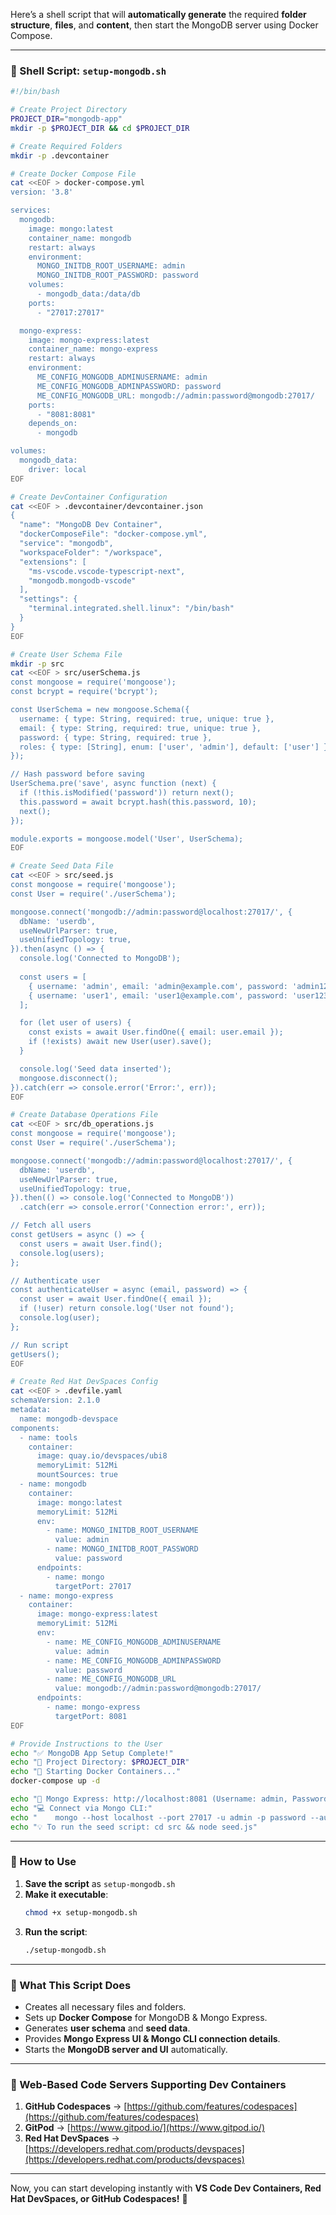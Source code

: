 Here’s a shell script that will **automatically generate** the required **folder structure**, **files**, and **content**, then start the MongoDB server using Docker Compose.

---

### **📌 Shell Script: `setup-mongodb.sh`**
```sh
#!/bin/bash

# Create Project Directory
PROJECT_DIR="mongodb-app"
mkdir -p $PROJECT_DIR && cd $PROJECT_DIR

# Create Required Folders
mkdir -p .devcontainer

# Create Docker Compose File
cat <<EOF > docker-compose.yml
version: '3.8'

services:
  mongodb:
    image: mongo:latest
    container_name: mongodb
    restart: always
    environment:
      MONGO_INITDB_ROOT_USERNAME: admin
      MONGO_INITDB_ROOT_PASSWORD: password
    volumes:
      - mongodb_data:/data/db
    ports:
      - "27017:27017"

  mongo-express:
    image: mongo-express:latest
    container_name: mongo-express
    restart: always
    environment:
      ME_CONFIG_MONGODB_ADMINUSERNAME: admin
      ME_CONFIG_MONGODB_ADMINPASSWORD: password
      ME_CONFIG_MONGODB_URL: mongodb://admin:password@mongodb:27017/
    ports:
      - "8081:8081"
    depends_on:
      - mongodb

volumes:
  mongodb_data:
    driver: local
EOF

# Create DevContainer Configuration
cat <<EOF > .devcontainer/devcontainer.json
{
  "name": "MongoDB Dev Container",
  "dockerComposeFile": "docker-compose.yml",
  "service": "mongodb",
  "workspaceFolder": "/workspace",
  "extensions": [
    "ms-vscode.vscode-typescript-next",
    "mongodb.mongodb-vscode"
  ],
  "settings": {
    "terminal.integrated.shell.linux": "/bin/bash"
  }
}
EOF

# Create User Schema File
mkdir -p src
cat <<EOF > src/userSchema.js
const mongoose = require('mongoose');
const bcrypt = require('bcrypt');

const UserSchema = new mongoose.Schema({
  username: { type: String, required: true, unique: true },
  email: { type: String, required: true, unique: true },
  password: { type: String, required: true },
  roles: { type: [String], enum: ['user', 'admin'], default: ['user'] }
});

// Hash password before saving
UserSchema.pre('save', async function (next) {
  if (!this.isModified('password')) return next();
  this.password = await bcrypt.hash(this.password, 10);
  next();
});

module.exports = mongoose.model('User', UserSchema);
EOF

# Create Seed Data File
cat <<EOF > src/seed.js
const mongoose = require('mongoose');
const User = require('./userSchema');

mongoose.connect('mongodb://admin:password@localhost:27017/', {
  dbName: 'userdb',
  useNewUrlParser: true,
  useUnifiedTopology: true,
}).then(async () => {
  console.log('Connected to MongoDB');
  
  const users = [
    { username: 'admin', email: 'admin@example.com', password: 'admin123', roles: ['admin'] },
    { username: 'user1', email: 'user1@example.com', password: 'user123', roles: ['user'] }
  ];

  for (let user of users) {
    const exists = await User.findOne({ email: user.email });
    if (!exists) await new User(user).save();
  }

  console.log('Seed data inserted');
  mongoose.disconnect();
}).catch(err => console.error('Error:', err));
EOF

# Create Database Operations File
cat <<EOF > src/db_operations.js
const mongoose = require('mongoose');
const User = require('./userSchema');

mongoose.connect('mongodb://admin:password@localhost:27017/', {
  dbName: 'userdb',
  useNewUrlParser: true,
  useUnifiedTopology: true,
}).then(() => console.log('Connected to MongoDB'))
  .catch(err => console.error('Connection error:', err));

// Fetch all users
const getUsers = async () => {
  const users = await User.find();
  console.log(users);
};

// Authenticate user
const authenticateUser = async (email, password) => {
  const user = await User.findOne({ email });
  if (!user) return console.log('User not found');
  console.log(user);
};

// Run script
getUsers();
EOF

# Create Red Hat DevSpaces Config
cat <<EOF > .devfile.yaml
schemaVersion: 2.1.0
metadata:
  name: mongodb-devspace
components:
  - name: tools
    container:
      image: quay.io/devspaces/ubi8
      memoryLimit: 512Mi
      mountSources: true
  - name: mongodb
    container:
      image: mongo:latest
      memoryLimit: 512Mi
      env:
        - name: MONGO_INITDB_ROOT_USERNAME
          value: admin
        - name: MONGO_INITDB_ROOT_PASSWORD
          value: password
      endpoints:
        - name: mongo
          targetPort: 27017
  - name: mongo-express
    container:
      image: mongo-express:latest
      memoryLimit: 512Mi
      env:
        - name: ME_CONFIG_MONGODB_ADMINUSERNAME
          value: admin
        - name: ME_CONFIG_MONGODB_ADMINPASSWORD
          value: password
        - name: ME_CONFIG_MONGODB_URL
          value: mongodb://admin:password@mongodb:27017/
      endpoints:
        - name: mongo-express
          targetPort: 8081
EOF

# Provide Instructions to the User
echo "✅ MongoDB App Setup Complete!"
echo "📁 Project Directory: $PROJECT_DIR"
echo "🚀 Starting Docker Containers..."
docker-compose up -d

echo "🔗 Mongo Express: http://localhost:8081 (Username: admin, Password: password)"
echo "💻 Connect via Mongo CLI:"
echo "    mongo --host localhost --port 27017 -u admin -p password --authenticationDatabase admin"
echo "💡 To run the seed script: cd src && node seed.js"
```

---

### **📌 How to Use**
1. **Save the script** as `setup-mongodb.sh`
2. **Make it executable**:
   ```sh
   chmod +x setup-mongodb.sh
   ```
3. **Run the script**:
   ```sh
   ./setup-mongodb.sh
   ```

---

### **🚀 What This Script Does**
- Creates all necessary files and folders.
- Sets up **Docker Compose** for MongoDB & Mongo Express.
- Generates **user schema** and **seed data**.
- Provides **Mongo Express UI & Mongo CLI connection details**.
- Starts the **MongoDB server and UI** automatically.

---

### **🔗 Web-Based Code Servers Supporting Dev Containers**
1. **GitHub Codespaces** → [https://github.com/features/codespaces](https://github.com/features/codespaces)
2. **GitPod** → [https://www.gitpod.io/](https://www.gitpod.io/)
3. **Red Hat DevSpaces** → [https://developers.redhat.com/products/devspaces](https://developers.redhat.com/products/devspaces)

---

Now, you can start developing instantly with **VS Code Dev Containers, Red Hat DevSpaces, or GitHub Codespaces!** 🚀